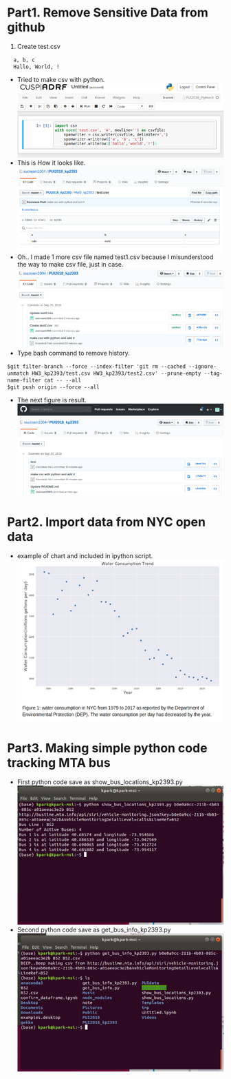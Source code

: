 # Part1. Remove Sensitive Data from github
1. Create test.csv
```
  a, b, c
  Hallo, World, !
```
- Tried to make csv with python.
![making_csv](./img/make_csv.png)
- This is How it looks like.
![frame_csv](./img/csv_frame.png)
- Oh.. I made 1 more csv file named test1.csv because I misunderstood the way to make csv file, just in case.
![commits_csv](./img/commits.png)
- Type bash command to remove history.
```
$git filter-branch --force --index-filter 'git rm --cached --ignore-unmatch HW3_kp2393/test.csv HW3_kp2393/test2.csv' --prune-empty --tag-name-filter cat -- --all
$git push origin --force --all
```
- The next figure is result.
![result](./img/results.png)
# Part2. Import data from NYC open data
- example of chart and included in ipython script.
![chart](./img/chart.png)
# Part3. Making simple python code tracking MTA bus
- First python code save as show_bus_locations_kp2393.py
![a](./img/show_bus.png)
- Second python code save as get_bus_info_kp2393.py
![b](./img/get_bus.png)
